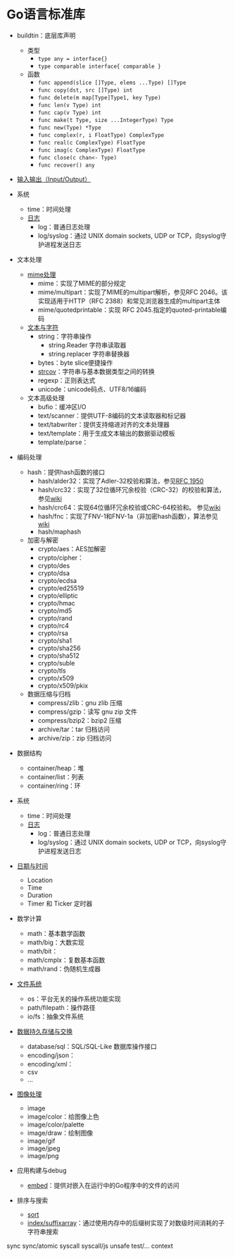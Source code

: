 # Go语言标准库

- buildtin：底层库声明
  - 类型
    - `type any = interface{}`
    - `type comparable interface{ comparable }`
  - 函数
    - `func append(slice []Type, elems ...Type) []Type`
    - `func copy(dst, src []Type) int`
    - `func delete(m map[Type]Type1, key Type)`
    - `func len(v Type) int`
    - `func cap(v Type) int`
    - `func make(t Type, size ...IntegerType) Type`
    - `func new(Type) *Type`
    - `func complex(r, i FloatType) ComplexType`
    - `func real(c ComplexType) FloatType`
    - `func imag(c ComplexType) FloatType`
    - `func close(c chan<- Type)`
    - `func recover() any`
- [输入输出（Input/Output）](输入输出IO.docx)
- 系统
  - time：时间处理
  - [日志](日志库log.docx)
    - log：普通日志处理
    - log/syslog：通过 UNIX domain sockets, UDP or TCP，向syslog守护进程发送日志
- 文本处理
  - [mime处理](mime库.docx)
    - mime：实现了MIME的部分规定
    - mime/multipart：实现了MIME的multipart解析，参见RFC 2046。该实现适用于HTTP（RFC 2388）和常见浏览器生成的multipart主体
    - mime/quotedprintable：实现 RFC 2045.指定的quoted-printable编码
  - [文本与字符](文本与字符.docx)
    - string：字符串操作
      - string.Reader 字符串读取器
      - string.replacer 字符串替换器
    - bytes：byte slice便捷操作
    - [strcov](strconv.docx)：字符串与基本数据类型之间的转换
    - regexp：正则表达式
    - unicode：unicode码点、UTF8/16编码
  - 文本高级处理
    - bufio：缓冲区I/O
    - text/scanner：提供UTF-8编码的文本读取器和标记器
    - text/tabwriter：提供支持缩进对齐的文本处理器
    - text/template：用于生成文本输出的数据驱动模板
    - template/parse：
- 编码处理
  - hash：提供hash函数的接口
    - hash/alder32：实现了Adler-32校验和算法，参见[RFC 1950](https://www.rfc-editor.org/rfc/rfc1950)
    - hash/crc32：实现了32位循环冗余校验（CRC-32）的校验和算法，参见[wiki](http://en.wikipedia.org/wiki/Cyclic_redundancy_check)
    - hash/crc64：实现64位循环冗余校验或CRC-64校验和。 参见[wiki](http://en.wikipedia.org/wiki/Cyclic_redundancy_check)
    - hash/fnc：实现了FNV-1和FNV-1a（非加密hash函数），算法参见[wiki](http://en.wikipedia.org/wiki/Fowler%E2%80%93Noll%E2%80%93Vo_hash_function)
    - hash/maphash
  - 加密与解密
    - crypto/aes：AES加解密
    - crypto/cipher：
    - crypto/des
    - crypto/dsa
    - crypto/ecdsa
    - crypto/ed25519
    - crypto/elliptic
    - crypto/hmac
    - crypto/md5
    - crypto/rand
    - crypto/rc4
    - crypto/rsa
    - crypto/sha1
    - crypto/sha256
    - crypto/sha512
    - crypto/suble
    - crypto/tls
    - crypto/x509
    - crypto/x509/pkix
  - 数据压缩与归档
    - compress/zlib：gnu zlib 压缩
    - compress/gzip：读写 gnu zip 文件
    - compress/bzip2：bzip2 压缩
    - archive/tar：tar 归档访问
    - archive/zip：zip 归档访问
- 数据结构
  - container/heap：堆
  - container/list：列表
  - container/ring：环
- 系统
  - time：时间处理
  - [日志](日志库log.docx)
    - log：普通日志处理
    - log/syslog：通过 UNIX domain sockets, UDP or TCP，向syslog守护进程发送日志
- [日期与时间](日期与时间.docx)
  - Location
  - Time
  - Duration
  - Timer 和 Ticker 定时器
- 数学计算
  - math：基本数学函数
  - math/big：大数实现
  - math/bit：
  - math/cmplx：复数基本函数
  - math/rand：伪随机生成器
- [文件系统](文件系统.docx)
  - os：平台无关的操作系统功能实现
  - path/filepath：操作路径
  - io/fs：抽象文件系统
- [数据持久存储与交换](数据持久存储与交换.docx)
  - database/sql：SQL/SQL-Like 数据库操作接口
  - encoding/json：
  - encoding/xml：
  - csv
  - ...

- [图像处理](图片处理：image库.docx)
  - image 
  - image/color：给图像上色
  - image/color/palette
  - image/draw：绘制图像
  - image/gif
  - image/jpeg
  - image/png
- 应用构建与debug
  - [embed](embed.docx)：提供对嵌入在运行中的Go程序中的文件的访问
- 排序与搜索
  - [sort](sort.docx)
  - [index/suffixarray](字符串子串搜索：suffixarray库.docx)：通过使用内存中的后缀树实现了对数级时间消耗的子字符串搜索


sync
sync/atomic
syscall
syscall/js
unsafe
test/...
context